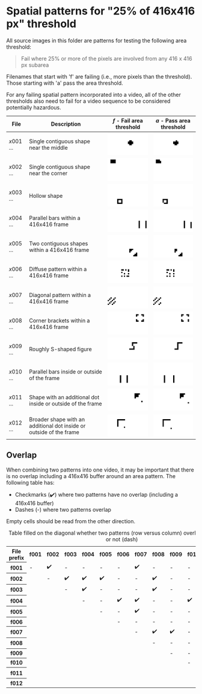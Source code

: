 # Spatial patterns for "25% of 416x416 px" threshold
All source images in this folder are patterns for testing the following area threshold:
> Fail where 25% or more of the pixels are involved from any 416 x 416 px subarea

Filenames that start with 'f' are failing (i.e., more pixels than the threshold). 
Those starting with 'a' pass the area threshold.

For any failing spatial pattern incorporated into a video, 
all of the other thresholds also need to fail for a video sequence to be 
considered potentially hazardous.

| File | Description | *f* - Fail area threshold | *a* - Pass area threshold |
| --- | --- | --- | --- |
| *x*001 ... | Single contiguous shape near the middle | ![Failure of a single shape](./thumbnails/f001_on_416x416_fhd_thumb.png) | ![Pass of a single shape](./thumbnails/a001_on_416x416_fhd_thumb.png) |
| *x*002 ... | Single contiguous shape near the corner | ![Failure of a single contiguous shape near the corner](./thumbnails/f002_on_416x416_fhd_thumb.png) | ![Pass of a single contiguous shape near the corner](./thumbnails/a002_on_416x416_fhd_thumb.png) |
| *x*003 ... | Hollow shape | ![Failure of a hollow shape](./thumbnails/f003_on_416x416_fhd_thumb.png) | ![Pass of a hollow shape](./thumbnails/a003_on_416x416_fhd_thumb.png) |
| *x*004 ... | Parallel bars within a 416x416 frame | ![Failure of two parallel bars](./thumbnails/f004_on_416x416_fhd_thumb.png) | ![Pass of two parallel bars](./thumbnails/a004_on_416x416_fhd_thumb.png) |
| *x*005 ... | Two contiguous shapes within a 416x416 frame | ![Failure of 2 contiguous shapes](./thumbnails/f005_on_416x416_fhd_thumb.png) | ![Pass of 2 contiguous shapes](./thumbnails/a005_on_416x416_fhd_thumb.png) |
| *x*006 ... | Diffuse pattern within a 416x416 frame | ![Failure of a diffuse pattern](./thumbnails/f006_on_416x416_fhd_thumb.png) | ![Pass of a diffuse pattern](./thumbnails/a006_on_416x416_fhd_thumb.png) |
| *x*007 ... | Diagonal pattern within a 416x416 frame | ![Failure of a diagonal pattern](./thumbnails/f007_on_416x416_fhd_thumb.png) | ![Pass of a diagonal pattern](./thumbnails/a007_on_416x416_fhd_thumb.png) |
| *x*008 ... | Corner brackets within a 416x416 frame | ![Failure of corner brackets](./thumbnails/f008_on_416x416_fhd_thumb.png) | ![Pass of corner brackets](./thumbnails/a008_on_416x416_fhd_thumb.png) |
| *x*009 ... | Roughly S-shaped figure | ![Failure of S-shape](./thumbnails/f009_on_416x416_fhd_thumb.png) | ![Pass of S-shape](./thumbnails/a009_on_416x416_fhd_thumb.png) |
| *x*010 ... | Parallel bars inside or outside of the frame | ![Failure of parallel bars](./thumbnails/f010_on_416x416_fhd_thumb.png) | ![Pass of parallel bars with one outside the frame](./thumbnails/a010_on_416x416_fhd_thumb.png) |
| *x*011 ... | Shape with an additional dot inside or outside of the frame | ![Failure of a shape with a dot](./thumbnails/f011_on_416x416_fhd_thumb.png) | ![Pass of a shape with a dot outside the frame](./thumbnails/a011_on_416x416_fhd_thumb.png) |
| *x*012 ... | Broader shape with an additional dot inside or outside of the frame | ![Failure of a broad shape and dot](./thumbnails/f012_on_416x416_fhd_thumb.png) | ![Pass of a broad shape with a dot outside the frame](./thumbnails/a012_on_416x416_fhd_thumb.png) |


## Overlap

When combining two patterns into one video, it may be important that there is no overlap including a 416x416 buffer around an area pattern. 
The following table has:
 - Checkmarks (✔️) where two patterns have no overlap (including a 416x416 buffer) 
 - Dashes (-) where two patterns overlap

Empty cells should be read from the other direction.

<table>
  <caption>Table filled on the diagonal whether two patterns (row versus column) overlap (checkmark) or not (dash)</caption>
  <tr>
    <th>File prefix</th>
    <th>f001</th>
    <th>f002</th>
    <th>f003</th>
    <th>f004</th>
    <th>f005</th>
    <th>f006</th>
    <th>f007</th>
    <th>f008</th>
    <th>f009</th>
    <th>f010</th>
    <th>f011</th>
    <th>f012</th>
  </tr>
  <tr>
    <th>f001</th>
    <td>-</td>
    <td>✔️</td>
    <td>-</td>
    <td>-</td>
    <td>-</td>
    <td>-</td>
    <td>✔️</td>
    <td>-</td>
    <td>-</td>
    <td>-</td>
    <td>-</td>
    <td>-</td>
  </tr>
  <tr>
    <th>f002</th>
    <td></td>
    <td>-</td>
    <td>✔️</td>
    <td>✔️</td>
    <td>✔️</td>
    <td>-</td>
    <td>-</td>
    <td>✔️</td>
    <td>-</td>
    <td>-</td>
    <td>✔️</td>
    <td>-</td>
  </tr>
  <tr>
    <th>f003</th>
    <td></td>
    <td></td>
    <td>-</td>
    <td>✔️</td>
    <td>-</td>
    <td>-</td>
    <td>-</td>
    <td>✔️</td>
    <td>-</td>
    <td>-</td>
    <td>✔️</td>
    <td>-</td>
  </tr>
  <tr>
    <th>f004</th>
    <td></td>
    <td></td>
    <td></td>
    <td>-</td>
    <td>-</td>
    <td>✔️</td>
    <td>✔️</td>
    <td>-</td>
    <td>-</td>
    <td>✔️</td>
    <td>-</td>
    <td>✔️</td>
  </tr>
  <tr>
    <th>f005</th>
    <td></td>
    <td></td>
    <td></td>
    <td></td>
    <td>-</td>
    <td>-</td>
    <td>✔️</td>
    <td>-</td>
    <td>-</td>
    <td>-</td>
    <td>-</td>
    <td>-</td>
  </tr>
  <tr>
    <th>f006</th>
    <td></td>
    <td></td>
    <td></td>
    <td></td>
    <td></td>
    <td>-</td>
    <td>-</td>
    <td>-</td>
    <td>-</td>
    <td>-</td>
    <td>-</td>
    <td>-</td>
  </tr>
  <tr>
    <th>f007</th>
    <td></td>
    <td></td>
    <td></td>
    <td></td>
    <td></td>
    <td></td>
    <td>-</td>
    <td>✔️</td>
    <td>✔️</td>
    <td>-</td>
    <td>✔️</td>
    <td>-</td>
  </tr>
  <tr>
    <th>f008</th>
    <td></td>
    <td></td>
    <td></td>
    <td></td>
    <td></td>
    <td></td>
    <td></td>
    <td>-</td>
    <td>-</td>
    <td>-</td>
    <td>-</td>
    <td>✔️</td>
  </tr>
  <tr>
    <th>f009</th>
    <td></td>
    <td></td>
    <td></td>
    <td></td>
    <td></td>
    <td></td>
    <td></td>
    <td></td>
    <td>-</td>
    <td>-</td>
    <td>-</td>
    <td>-</td>
  </tr>
  <tr>
    <th>f010</th>
    <td></td>
    <td></td>
    <td></td>
    <td></td>
    <td></td>
    <td></td>
    <td></td>
    <td></td>
    <td></td>
    <td>-</td>
    <td>-</td>
    <td>-</td>
  </tr>
  <tr>
    <th>f011</th>
    <td></td>
    <td></td>
    <td></td>
    <td></td>
    <td></td>
    <td></td>
    <td></td>
    <td></td>
    <td></td>
    <td></td>
    <td>-</td>
    <td>✔️</td>
  </tr>
  <tr>
    <th>f012</th>
    <td></td>
    <td></td>
    <td></td>
    <td></td>
    <td></td>
    <td></td>
    <td></td>
    <td></td>
    <td></td>
    <td></td>
    <td></td>
    <td>-</td>
  </tr>
</table>